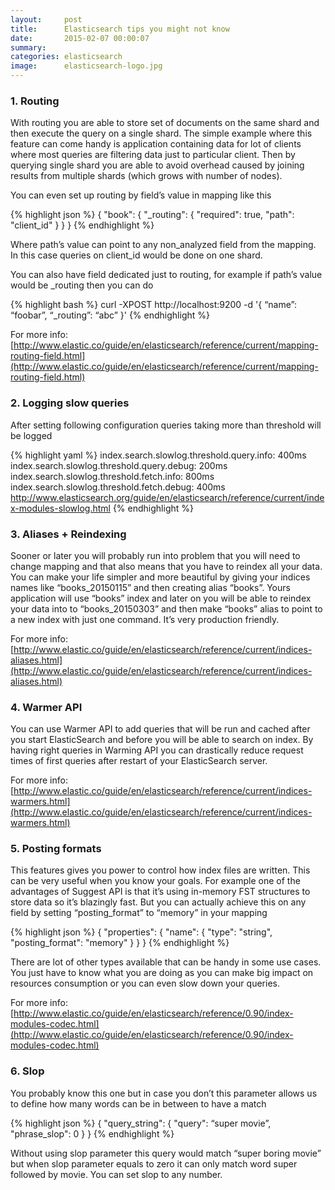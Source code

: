 ```yaml
---
layout:     post
title:      Elasticsearch tips you might not know
date:       2015-02-07 00:00:07
summary:
categories: elasticsearch
image:      elasticsearch-logo.jpg
---
```


### 1. Routing

With routing you are able to store set of documents on the same shard and then execute the query on a single shard. The simple example where this feature can come handy is application containing data for lot of clients where most queries are filtering data just to particular client. Then by querying single shard you are able to avoid overhead caused by joining results from multiple shards (which grows with number of nodes).

You can even set up routing by field’s value in mapping like this

{% highlight json %}
{
  "book": {
    "_routing": {
      "required": true,
      "path": "client_id"
    }
  }
}
{% endhighlight %}

Where path’s value can point to any non_analyzed field from the mapping. In this case queries on client_id would be done on one shard.

You can also have field dedicated just to routing, for example if path’s value would be _routing then you can do


{% highlight bash %}
curl -XPOST http://localhost:9200 -d '{ “name”: “foobar”, “_routing”: “abc” }'
{% endhighlight %}

For more info: [http://www.elastic.co/guide/en/elasticsearch/reference/current/mapping-routing-field.html](http://www.elastic.co/guide/en/elasticsearch/reference/current/mapping-routing-field.html)

### 2. Logging slow queries

After setting following configuration queries taking more than threshold will be logged

{% highlight yaml %}
index.search.slowlog.threshold.query.info: 400ms
index.search.slowlog.threshold.query.debug: 200ms
index.search.slowlog.threshold.fetch.info: 800ms
index.search.slowlog.threshold.fetch.debug: 400ms
http://www.elasticsearch.org/guide/en/elasticsearch/reference/current/index-modules-slowlog.html
{% endhighlight %}

### 3. Aliases + Reindexing

Sooner or later you will probably run into problem that you will need to change mapping and that also means that you have to reindex all your data. You can make your life simpler and more beautiful by giving your indices names like “books\_20150115” and then creating alias “books”. Yours application will use “books” index and later on you will be able to reindex your data into to “books\_20150303” and then make “books” alias to point to a new index with just one command. It’s very production friendly.

For more info: [http://www.elastic.co/guide/en/elasticsearch/reference/current/indices-aliases.html](http://www.elastic.co/guide/en/elasticsearch/reference/current/indices-aliases.html)

### 4. Warmer API

You can use Warmer API to add queries that will be run and cached after you start ElasticSearch and before you will be able to search on index. By having right queries in Warming API you can drastically reduce request times of first queries after restart of your ElasticSearch server.

For more info: [http://www.elastic.co/guide/en/elasticsearch/reference/current/indices-warmers.html](http://www.elastic.co/guide/en/elasticsearch/reference/current/indices-warmers.html)

### 5. Posting formats

This features gives you power to control how index files are written. This can be very useful when you know your goals. For example one of the advantages of Suggest API is that it’s using in-memory FST structures to store data so it’s blazingly fast. But you can actually achieve this on any field by setting “posting_format” to “memory” in your mapping


{% highlight json %}
{
  "properties": {
    "name": {
      "type": "string",
      "posting_format": "memory"
    }
  }
}
{% endhighlight %}

There are lot of other types available that can be handy in some use cases. You just have to know what you are doing as you can make big impact on resources consumption or you can even slow down your queries.

For more info: [http://www.elastic.co/guide/en/elasticsearch/reference/0.90/index-modules-codec.html](http://www.elastic.co/guide/en/elasticsearch/reference/0.90/index-modules-codec.html)

### 6. Slop

You probably know this one but in case you don’t this parameter allows us to define how many words can be in between to have a match


{% highlight json %}
{
  "query_string": {
    "query": “super movie”,
    "phrase_slop": 0
  }
}
{% endhighlight %}

Without using slop parameter this query would match “super boring movie” but when slop parameter equals to zero it can only match word super followed by movie. You can set slop to any number.
